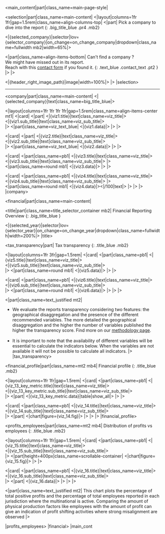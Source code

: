 [//]: # (Layout of company page)

[//]: # (Main content)
<main_content|part|class_name=main-page-style|

[//]: # (1. Select company section)
<selection|part|class_name=main-content|
<|layout|columns=1fr 1fr|gap=1.5rem|class_name=align-columns-top|
<|part|
Pick a company to dive into the report
{: .big_title_blue .pr4 .mb2}

<|{selected_company}|selector|lov={selector_company}|on_change=on_change_company|dropdown|class_name=fullwidth mb2|width=65%|>

<|part|class_name=align-items-bottom|
Can't find a company ?<br/>
We might have missed out in its report.<br/>
Reach with this [contact form](/Contact) if you found it.
{: .text_blue .contact_text .pt2 }
|>
|>

<|{header_right_image_path}|image|width=100%|>
|>
|selection>

<hr class="header_hr" />

[//]: # (2. Company general information section)
<company|part|class_name=main-content|
<|{selected_company}|text|class_name=big_title_blue|>

<|layout|columns=1fr 1fr 1fr 1fr|gap=1.5rem|class_name=align-items-center mt1|
<|card|
<|part|
<|{viz1.title}|text|class_name=viz_title|>
<br/>
<|{viz1.sub_title}|text|class_name=viz_sub_title|>
<br/>
|>
<|part|class_name=viz_text_blue|
<|{viz1.data}|>
|>
|>

<|card|
<|part|
<|{viz2.title}|text|class_name=viz_title|>
<br/>
<|{viz2.sub_title}|text|class_name=viz_sub_title|>
<br/>
|>
<|part|class_name=viz_text_blue|
<|{viz2.data}|>
|>
|>

<|card|
<|part|class_name=pb1|
<|{viz3.title}|text|class_name=viz_title|>
<br/>
<|{viz3.sub_title}|text|class_name=viz_sub_title|>
|>
<|part|class_name=round mb1|
<|{viz3.data}|>
|>
|>

<|card|
<|part|class_name=pb1|
<|{viz4.title}|text|class_name=viz_title|>
<br/>
<|{viz4.sub_title}|text|class_name=viz_sub_title|>
|>
<|part|class_name=round mb1|
<|{viz4.data}|><|/100|text|>
|>
|>
|>
|company>

[//]: # (3. Financial reporting section)
<financial|part|class_name=main-content|

[//]: # (Financial section : title and selector)
<title|part|class_name=title_selector_container mb2|
Financial Reporting Overview
{: .big_title_blue }

<|{selected_year}|selector|lov={selector_year}|on_change=on_change_year|dropdown|class_name=fullwidth|width=200%|>
|title>

[//]: # (3.1. Financial section : tax transparency)
<tax_transparency|part|
Tax transparency
{: .title_blue .mb2}

<|layout|columns=1fr 3fr|gap=1.5rem|
<|card|
<|part|class_name=pb1|
<|{viz5.title}|text|class_name=viz_title|>
<br/>
<|{viz5.sub_title}|text|class_name=viz_sub_title|>
<br/>
|>
<|part|class_name=round mb1|
<|{viz5.data}|>
|>
|>

<|card|
<|part|class_name=pb1|
<|{viz6.title}|text|class_name=viz_title|>
<br/>
<|{viz6.sub_title}|text|class_name=viz_sub_title|>
<br/>
|>
<|part|class_name=round mb1|
<|{viz6.data}|>
|>
|>
|>

<|part|class_name=text_justified mt2|
* We evaluate the reports transparency considering two features: the geographical disaggregation and the presence of 
the different recommended variables. The more detailed the geographical disaggregation and the higher the number of 
variables published the higher the transparency score. Find more on our [methodology page](/Company).
<br/><br/>
* It is important to note that the availability of different variables will be essential to calculate the indicators 
below. When the variables are not available it will not be possible to calculate all indicators.
|>
|tax_transparency>

[//]: # (3.2 Financial section : financial profile)
<financial_profile|part|class_name=mt2 mb4|
Financial profile
{: .title_blue .mb2}

<|layout|columns=1fr 1fr|gap=1.5rem|
<|card|
<|part|class_name=pb1|
<|{viz_13_key_metric.title}|text|class_name=viz_title|>
<br/>
<|{viz_13_key_metric.sub_title}|text|class_name=viz_sub_title|>
<br/>
|>
<|part|
<|{viz_13_key_metric.data}|table|show_all|>
|>
|>

<|card|
<|part|class_name=pb1|
<|{viz_14.title}|text|class_name=viz_title|>
<br/>
<|{viz_14.sub_title}|text|class_name=viz_sub_title|>
<br/>
|>
<|part|
<|chart|figure={viz_14.fig}|>
|>
|>
|>
|financial_profile>

[//]: # (3.3. Financial section : distribution of profits vs employees)
<profits_employees|part|class_name=mt2 mb4|
Distribution of profits vs employees
{: .title_blue .mb2}

<|layout|columns=1fr 1fr|gap=1.5rem|
<|card|
<|part|class_name=pb1|
<|{viz_15.title}|text|class_name=viz_title|>
<br/>
<|{viz_15.sub_title}|text|class_name=viz_sub_title|>
<br/>
|>
<|part|height=400px|class_name=scrollable-container|
<|chart|figure={viz_15.fig}|>
|>
|>

<|card|
<|part|class_name=pb1|
<|{viz_16.title}|text|class_name=viz_title|>
<br/>
<|{viz_16.sub_title}|text|class_name=viz_sub_title|>
<br/>
|>
<|part|
<|{viz_16.data}|>
|>
|>
|>

<|part|class_name=text_justified mt2|
This chart plots the percentage of total positive profits and the percentage of total employees reported in each 
jurisdiction where the multinational is active. Comparing the amount of physical production factors like employees with 
the amount of profit can give an indication of profit shifting activities where strong misalignment are observed
|>

|profits_employees>
|financial>
|main_cont